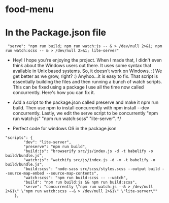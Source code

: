 # food-menu
# In the Package.json file
````
 "serve": "npm run build; npm run watch:js -- & > /dev/null 2>&1; npm run watch:scss -- & > /dev/null 2>&1; lite-server"
````
*   Hey! I hope you're enjoying the project. When I made that, I didn't even think about the Windows users out there. It uses some syntax that available in Unix based systems. So, it doesn't work on Windows. :( We get better as we grow, right? :) Anyhoo...it is easy to fix. That script is essentially building the files and then running a bunch of watch scripts. This can be fixed using a package I use all the time now called concurrently. Here's how you can fix it.
* Add a script to the package.json called preserve and make it npm run build. Then use npm to install concurrently with npm install --dev concurrently. Lastly, we edit the serve script to be concurrently \"npm run watch:js\" \"npm run watch:scss\" \"lite-server\". */

* Perfect code for windows OS in the package.json
````
"scripts": {
        "dev": "lite-server",
        "preserve": "npm run build",
        "build:js": "browserify src/js/index.js -d -t babelify -o build/bundle.js",
        "watch:js": "watchify src/js/index.js -d -v -t babelify -o build/bundle.js",
        "build:scss": "node-sass src/scss/styles.scss --output build --source-map-embed --source-map-contents",
        "watch:scss": "npm run build:scss -- --watch",
        "build": "npm run build:js && npm run build:scss",
        "serve": "concurrently \"npm run watch:js --& > /dev/null 2>&1\" \"npm run watch:scss --& > /dev/null 2>&1\" \"lite-server\""
    },
````


  